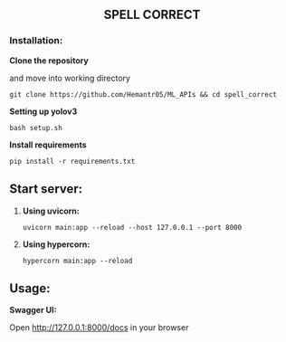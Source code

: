<h2 align="center">SPELL CORRECT</h2>

### Installation:

**Clone the repository**

and move into working directory

```git clone https://github.com/Hemantr05/ML_APIs && cd spell_correct```

**Setting up yolov3**

```bash setup.sh```

**Install requirements**

```pip install -r requirements.txt```


## Start server:

1. **Using uvicorn:**

    ```uvicorn main:app --reload --host 127.0.0.1 --port 8000```

2. **Using hypercorn:**

    ```hypercorn main:app --reload```

## Usage:
    
**Swagger UI:**

Open http://127.0.0.1:8000/docs in your browser